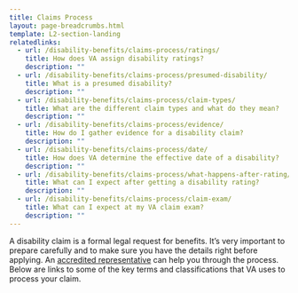```yaml
---
title: Claims Process
layout: page-breadcrumbs.html
template: L2-section-landing
relatedlinks:
  - url: /disability-benefits/claims-process/ratings/
    title: How does VA assign disability ratings?
    description: ""
  - url: /disability-benefits/claims-process/presumed-disability/
    title: What is a presumed disability?
    description: ""
  - url: /disability-benefits/claims-process/claim-types/
    title: What are the different claim types and what do they mean?
    description: ""
  - url: /disability-benefits/claims-process/evidence/
    title: How do I gather evidence for a disability claim?
    description: ""
  - url: /disability-benefits/claims-process/date/
    title: How does VA determine the effective date of a disability?
    description: ""
  - url: /disability-benefits/claims-process/what-happens-after-rating/
    title: What can I expect after getting a disability rating?
    description: ""  
  - url: /disability-benefits/claims-process/claim-exam/
    title: What can I expect at my VA claim exam?
    description: ""    
---
```



A disability claim is a formal legal request for benefits. It’s very important to prepare carefully and to make sure you have the details right before applying. An [accredited representative](/disability-benefits/apply-for-benefits/help/index.html) can help you through the process. Below are links to some of the key terms and classifications that VA uses to process your claim.
